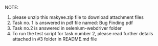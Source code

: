 NOTE:
1. please unzip this makyee.zip file to download attachment files
2. Task no. 1 is answered in pdf file named: Bug Finding.pdf
3. Task no.2 is answered in selenium-webdriver folder
4. To run the test script for task number 2, please read further details attached in #3 folder in README.md file
